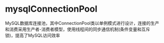 # mysqlConnectionPool
MySQL数据库连接池，其中ConnectionPool类以单例模式进行设计，连接的生产和消费采用生产者-消费者模型，使用线程间的同步通信机制(条件变量和互斥锁)，提高了MySQL访问效率
